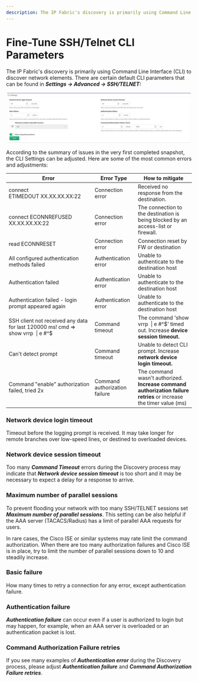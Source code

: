 ```yaml
---
description: The IP Fabric's discovery is primarily using Command Line Interface (CLI) to discover network elements.
---
```


# Fine-Tune SSH/Telnet CLI Parameters

The IP Fabric's discovery is primarily using Command Line Interface
(CLI) to discover network elements. There are certain default CLI
parameters that can be found in ***Settings → Advanced → SSH/TELNET:***

![Fine-Tune SSH/telnet CLI parameters](2844262446.png)

According to the summary of issues in the very first completed snapshot,
the CLI Settings can be adjusted. Here are some of the most common
errors and adjustments:

| Error | Error Type | How to  mitigate |
|--- | --- | --- |
| connect ETIMEDOUT XX.XX.XX.XX:22 | Connection error | Received no response from the destination. |
| connect ECONNREFUSED XX.XX.XX.XX:22 | Connection error | The connection to the destination is being blocked by an access-list or firewall. |
| read ECONNRESET | Connection error | Connection reset by FW or destination |
| All configured authentication methods failed | Authentication error | Unable to authenticate to the destination host |
| Authentication failed | Authentication error | Unable to authenticate to the destination host |
| Authentication failed - login prompt appeared again | Authentication error          | Unable to authenticate to the destination host |
| SSH client not received any data for last 120000 ms! cmd => show vrrp  \| e #^$ | Command timeout | The command 'show vrrp  \| e #^$' timed out. Increase **device session timeout.** |
| Can't detect prompt | Command timeout | Unable to detect CLI prompt. Increase **network device login timeout.** |
| Command "enable" authorization failed, tried 2x | Command authorization failure | The command wasn't authorized. **Increase command authorization failure retries** or increase the timer value (ms) |

### Network device login timeout

Timeout before the logging prompt is received. It may take longer for
remote branches over low-speed lines, or destined to overloaded devices.

### Network device session timeout

Too many ***Command Timeout*** errors during the Discovery process may
indicate that ***Network device session timeout*** is too short and it
may be necessary to expect a delay for a response to arrive.

### Maximum number of parallel sessions

To prevent flooding your network with too many SSH/TELNET sessions set
***Maximum number of parallel sessions***. This setting can be also
helpful if the AAA server (TACACS/Radius) has a limit of parallel AAA
requests for users.

In rare cases, the Cisco ISE or similar systems may rate limit the
command authorization. When there are too many authorization failures
and Cisco ISE is in place, try to limit the number of parallel sessions
down to 10 and steadily increase.

### Basic failure

How many times to retry a connection for any error, except
authentication failure.

### Authentication failure

***Authentication failure*** can occur even if a user is authorized to
login but may happen, for example, when an AAA server is overloaded or
an authentication packet is lost.

### Command Authorization Failure retries

If you see many examples of ***Authentication error*** during the
Discovery process, please adjust ***Authentication failure*** and
***Command Authorization Failure retries***.
